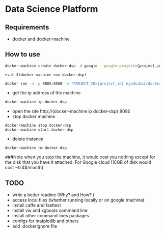 Data Science Platform
=====================

Requirements
------------
- docker and docker-machine

How to use
----------
```bash
docker-machine create docker-dsp -d google --google-project={project_id} --google-machine-type n1-highmem-8	--google-disk-size "10" --google-disk-type "pd-standard" --google-preemptible --google-machine-image ubuntu-os-cloud/global/images/family/ubuntu-1404-lts --google-scopes "https://www.googleapis.com/auth/cloud-platform"
```
```bash
eval $(docker-machine env docker-dsp)
```
```bash
docker run -d -p 8888:8080 -e "PROJECT_ID={project_id} eyadsibai/docker-dsp start-notebook.sh --NotebookApp.token=''
```

- get the ip address of the machine
```bash
docker-machine ip docker-dsp
```
- open the site http://{docker-machine ip docker-dsp}:8080
- stop docker machine
```
docker-machine stop docker-dsp
docker-machine start docker-dsp
```

- delete instance
```
docker-machine rm docker-dsp
```

###Note
when you stop the machine, it would cost you nothing except for the disk that you have it attached. For Google cloud (10GB of disk would cost ~0.4$/month)

TODO
----
- write a better readme (Why? and How? )
- access local files (whether running locally or on google machine)
- install caffe and fasttext
- install vw and xgboots command line
- install other command lines packages
- configs for matplotlib and others
- add .dockerignore file
